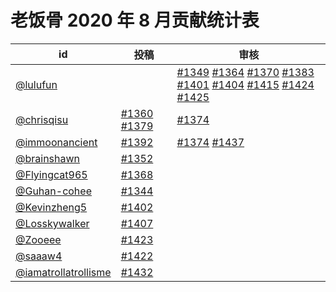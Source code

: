 # 老饭骨 2020 年 8 月贡献统计表

| id | 投稿 | 审核 |
| -- | --- | --- |
| [@lulufun](https://github.com/lulufun) | | [#1349](/../../issues/1349) [#1364](/../../issues/1364) [#1370](/../../issues/1370) [#1383](/../../issues/1383) [#1401](/../../issues/1401) [#1404](/../../issues/1404) [#1415](/../../issues/1415) [#1424](/../../issues/1424) [#1425](/../../issues/1425) |
| [@chrisqisu](https://github.com/chrisqisu) | [#1360](/../../issues/1360) [#1379](/../../issues/1379) | [#1374](/../../issues/1374) |
| [@immoonancient](https://github.com/immoonancient) | [#1392](/../../issues/1392) | [#1374](/../../issues/1374) [#1437](/../../issues/1437) |
| [@brainshawn](https://github.com/brainshawn) | [#1352](/../../issues/1352) | |
| [@Flyingcat965](https://github.com/Flyingcat965) | [#1368](/../../issues/1368) | |
| [@Guhan-cohee](https://github.com/Guhan-cohee) | [#1344](/../../issues/1344) | |
| [@Kevinzheng5](https://github.com/Kevinzheng5) | [#1402](/../../issues/1402) | |
| [@Losskywalker](https://github.com/Losskywalker) | [#1407](/../../issues/1407) | |
| [@Zooeee](https://github.com/Zooeee) | [#1423](/../../issues/1423) | |
| [@saaaw4](https://github.com/saaaw4) | [#1422](/../../issues/1422) | |
| [@iamatrollatrollisme](https://github.com/iamatrollatrollisme) | [#1432](/../../issues/1432) | |